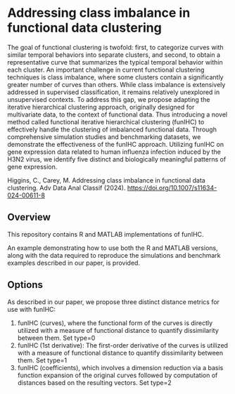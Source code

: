 # Addressing class imbalance in functional data clustering
The goal of functional clustering is twofold: first, to categorize curves with similar temporal behaviors into separate clusters, and second, to obtain a representative curve that summarizes the typical temporal behavior within each cluster. An important challenge in current functional clustering techniques is class imbalance, where some clusters contain a significantly greater number of curves than others. While class imbalance is extensively addressed in supervised classification, it remains relatively unexplored in unsupervised contexts. To address this gap, we propose adapting the iterative hierarchical clustering approach, originally designed for multivariate data, to the context of functional data. Thus introducing a novel method called functional iterative hierarchical clustering (funIHC) to effectively handle the clustering of imbalanced functional data. Through comprehensive simulation studies and benchmarking datasets, we demonstrate the effectiveness of the funIHC approach. Utilizing funIHC on gene expression data related to human influenza infection induced by the H3N2 virus, we identify five distinct and biologically meaningful patterns of gene expression. 

Higgins, C., Carey, M. Addressing class imbalance in functional data clustering. Adv Data Anal Classif (2024). https://doi.org/10.1007/s11634-024-00611-8


## Overview
This repository contains R and MATLAB implementations of funIHC.

An example demonstrating how to use both the R and MATLAB versions, along with the data required to reproduce the simulations and benchmark examples described in our paper, is provided.


## Options
As described in our paper, we propose three distinct distance metrics for use with
funIHC:
1. funIHC (curves), where the functional form of the curves is directly utilized with
a measure of functional distance to quantify dissimilarity between them. Set type=0
2. funIHC (1st derivative): The first-order derivative of the curves is utilized with
a measure of functional distance to quantify dissimilarity between them. Set type=1
3. funIHC (coefficients), which involves a dimension reduction via a basis function
expansion of the original curves followed by computation of distances based on
the resulting vectors. Set type=2
